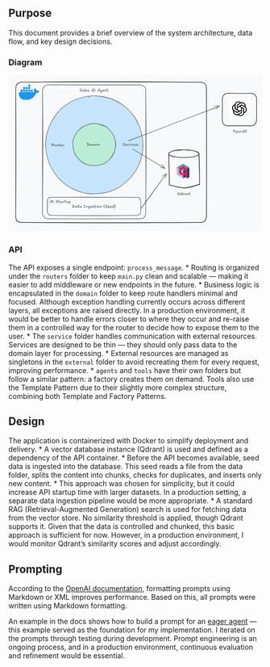 ## Purpose

This document provides a brief overview of the system architecture, data flow, and key design decisions.


### Diagram

![Architecture](architecture.jpg)


### API

The API exposes a single endpoint: `process_message`.
    * Routing is organized under the `routers` folder to keep `main.py` clean and scalable — making it easier to add middleware or new endpoints in the future.
    * Business logic is encapsulated in the `domain` folder to keep route handlers minimal and focused. Although exception handling currently occurs across different layers, all exceptions are raised directly. In a production environment, it would be better to handle errors closer to where they occur and re-raise them in a controlled way for the router to decide how to expose them to the user.
    * The `service` folder handles communication with external resources. Services are designed to be thin — they should only pass data to the domain layer for processing.
    * External resources are managed as singletons in the `external` folder to avoid recreating them for every request, improving performance.
    * `agents` and `tools` have their own folders but follow a similar pattern: a factory creates them on demand. Tools also use the Template Pattern due to their slightly more complex structure, combining both Template and Factory Patterns.


## Design

The application is containerized with Docker to simplify deployment and delivery.
    * A vector database instance (Qdrant) is used and defined as a dependency of the API container.
    * Before the API becomes available, seed data is ingested into the database. This seed reads a file from the data folder, splits the content into chunks, checks for duplicates, and inserts only new content.
    * This approach was chosen for simplicity, but it could increase API startup time with larger datasets. In a production setting, a separate data ingestion pipeline would be more appropriate.
    * A standard RAG (Retrieval-Augmented Generation) search is used for fetching data from the vector store. No similarity threshold is applied, though Qdrant supports it. Given that the data is controlled and chunked, this basic approach is sufficient for now. However, in a production environment, I would monitor Qdrant’s similarity scores and adjust accordingly.


## Prompting

According to the [OpenAI documentation](https://platform.openai.com/docs/guides/text?api-mode=responses#message-formatting-with-markdown-and-xml), formatting prompts using Markdown or XML improves performance. Based on this, all prompts were written using Markdown formatting.

An example in the docs shows how to build a prompt for an [eager agent](https://platform.openai.com/docs/guides/text?api-mode=responses#system-prompt-reminders) — this example served as the foundation for my implementation. I iterated on the prompts through testing during development. Prompt engineering is an ongoing process, and in a production environment, continuous evaluation and refinement would be essential.
